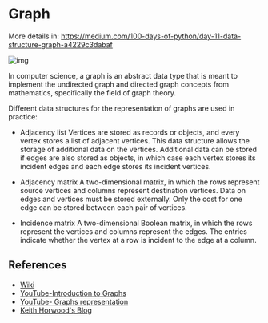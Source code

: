 # Graph

More details in:
https://medium.com/100-days-of-python/day-11-data-structure-graph-a4229c3dabaf

![img](https://cdn-images-1.medium.com/max/800/1*Q9n58avTamrRmY66Ne0Hug.png)

In computer science, a graph is an abstract data type that is meant to implement the undirected graph and directed graph concepts from mathematics, specifically the field of graph theory.

Different data structures for the representation of graphs are used in practice:

- Adjacency list
Vertices are stored as records or objects, and every vertex stores a list of adjacent vertices. This data structure allows the storage of additional data on the vertices. Additional data can be stored if edges are also stored as objects, in which case each vertex stores its incident edges and each edge stores its incident vertices.

- Adjacency matrix
A two-dimensional matrix, in which the rows represent source vertices and columns represent destination vertices. Data on edges and vertices must be stored externally. Only the cost for one edge can be stored between each pair of vertices.

- Incidence matrix
A two-dimensional Boolean matrix, in which the rows represent the vertices and columns represent the edges. The entries indicate whether the vertex at a row is incident to the edge at a column.


## References

- [Wiki](https://en.wikipedia.org/wiki/Graph_(abstract_data_type))
- [YouTube-Introduction to Graphs](https://www.youtube.com/watch?v=gXgEDyodOJU&index=9&list=PLLXdhg_r2hKA7DPDsunoDZ-Z769jWn4R8)
- [YouTube- Graphs representation](https://www.youtube.com/watch?v=k1wraWzqtvQ&index=10&list=PLLXdhg_r2hKA7DPDsunoDZ-Z769jWn4R8)
- [Keith Horwood's Blog](https://medium.com/@keithwhor/using-graph-theory-to-build-a-simple-recommendation-engine-in-javascript-ec43394b35a3)
